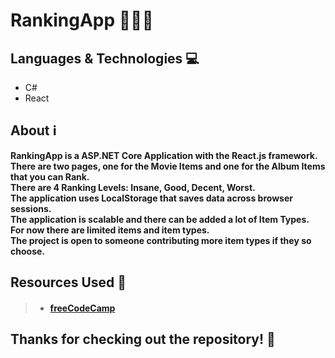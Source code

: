 # RankingApp 🥇🥈🥉

## Languages & Technologies 💻
- C#
- React

## About ℹ️
<strong>
RankingApp is a ASP.NET Core Application with the React.js framework.
<br />
There are two pages, one for the Movie Items and one for the Album Items that you can Rank.
<br />
There are 4 Ranking Levels: Insane, Good, Decent, Worst.
<br />
The application uses LocalStorage that saves data across browser sessions.
<br />
The application is scalable and there can be added a lot of Item Types.
<br />
For now there are limited items and item types.
<br />
The project is open to someone contributing more item types if they so choose.
</strong>

## Resources Used 📝
> - #### <a href="https://www.youtube.com/watch?v=4RKuyp_bOhY&ab_channel=freeCodeCamp.org">freeCodeCamp</a>

## Thanks for checking out the repository! 💚
